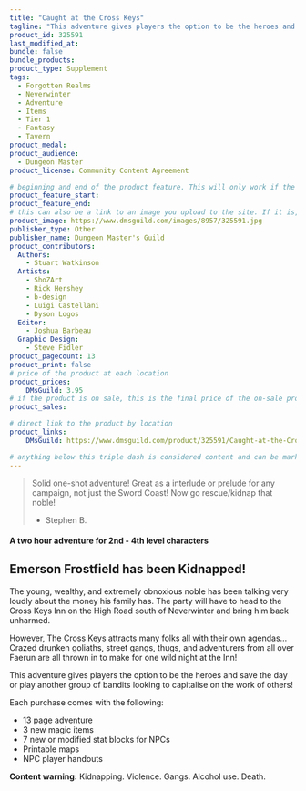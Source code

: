 ```yaml
---
title: "Caught at the Cross Keys"
tagline: "This adventure gives players the option to be the heroes and save the day or play another group of bandits looking to capitalise on the work of others!"
product_id: 325591
last_modified_at:
bundle: false
bundle_products:
product_type: Supplement
tags:
  - Forgotten Realms
  - Neverwinter
  - Adventure
  - Items
  - Tier 1
  - Fantasy
  - Tavern
product_medal: 
product_audience:
  - Dungeon Master
product_license: Community Content Agreement

# beginning and end of the product feature. This will only work if the site is updated within several weeks of when the feature is supposed to happen. Making a new post counts as updating.
product_feature_start: 
product_feature_end: 
# this can also be a link to an image you upload to the site. If it is, it must start with a "/" or be a full link
product_image: https://www.dmsguild.com/images/8957/325591.jpg
publisher_type: Other
publisher_name: Dungeon Master's Guild
product_contributors:
  Authors:
    - Stuart Watkinson
  Artists:
    - ShoZArt
    - Rick Hershey
    - b-design
    - Luigi Castellani
    - Dyson Logos
  Editor:
    - Joshua Barbeau
  Graphic Design:
    - Steve Fidler
product_pagecount: 13
product_print: false
# price of the product at each location
product_prices:
    DMsGuild: 3.95
# if the product is on sale, this is the final price of the on-sale product for each location that it is on sale. The sales % will be calculated and displayed based on the difference between product_prices and product_sales
product_sales:

# direct link to the product by location
product_links:
    DMsGuild: https://www.dmsguild.com/product/325591/Caught-at-the-Cross-Keys?affiliate_id=1713687

# anything below this triple dash is considered content and can be markup or html. It should be fully HTML compatible as long as your tags are formatted correctly.
---
```

> Solid one-shot adventure! Great as a interlude or prelude for any campaign, not just the Sword Coast! Now go rescue/kidnap that noble!
> - Stephen B.

#### A two hour adventure for 2nd - 4th level characters

## Emerson Frostfield has been Kidnapped!

The young, wealthy, and extremely obnoxious noble has been talking very loudly about the money his family has. The party will have to head to the Cross Keys Inn on the High Road south of Neverwinter and bring him back unharmed.

However, The Cross Keys attracts many folks all with their own agendas… Crazed drunken goliaths, street gangs, thugs, and adventurers from all over Faerun are all thrown in to make for one wild night at the Inn!

This adventure gives players the option to be the heroes and save the day or play another group of bandits looking to capitalise on the work of others!


Each purchase comes with the following:
- 13 page adventure
- 3 new magic items
- 7 new or modified stat blocks for NPCs
- Printable maps
- NPC player handouts

**Content warning:** Kidnapping. Violence. Gangs. Alcohol use. Death.